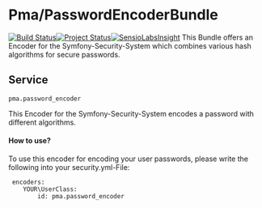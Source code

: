 # Pma/PasswordEncoderBundle
[![Build Status](https://travis-ci.org/pmarien/PasswordEncoderBundle.svg)](https://travis-ci.org/pmarien/PasswordEncoderBundle)[![Project Status](http://stillmaintained.com/pmarien/PasswordEncoderBundle.png)](http://stillmaintained.com/pmarien/PasswordEncoderBundle)[![SensioLabsInsight](https://insight.sensiolabs.com/projects/7ab310fd-5780-448f-91e6-3380be58d3fb/small.png)](https://insight.sensiolabs.com/projects/7ab310fd-5780-448f-91e6-3380be58d3fb)
This Bundle offers an Encoder for the Symfony-Security-System which combines 
various hash algorithms for secure passwords.

## Service
    pma.password_encoder

This Encoder for the Symfony-Security-System encodes a password with different algorithms.

#### How to use?
To use this encoder for encoding your user passwords, 
please write the following into your security.yml-File:

     encoders:
        YOUR\UserClass:
            id: pma.password_encoder
